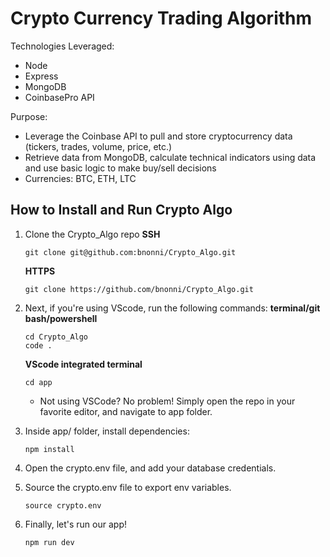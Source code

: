# Crypto Currency Trading Algorithm

Technologies Leveraged: 
* Node
* Express
* MongoDB
* CoinbasePro API

Purpose:
- Leverage the Coinbase API to pull and store cryptocurrency data (tickers, trades, volume, price, etc.)
- Retrieve data from MongoDB, calculate technical indicators using data and use basic logic to make buy/sell decisions
- Currencies: BTC, ETH, LTC

## How to Install and Run Crypto Algo 
1. Clone the Crypto_Algo repo
  **SSH**
   ```
   git clone git@github.com:bnonni/Crypto_Algo.git
   ```
   **HTTPS**
   ```
   git clone https://github.com/bnonni/Crypto_Algo.git
   ```

2. Next, if you're using VScode, run the following commands:
    **terminal/git bash/powershell**
      ```
      cd Crypto_Algo
      code .
      ```
   **VScode integrated terminal**
      ```
      cd app
      ```
   - Not using VSCode? No problem! Simply open the repo in your favorite editor, and navigate to app folder.


3. Inside app/ folder, install dependencies:
   ```
   npm install
   ```

4. Open the crypto.env file, and add your database credentials.

5. Source the crypto.env file to export env variables.
   ```
   source crypto.env
   ```

6. Finally, let's run our app!
   ```
   npm run dev
   ```
